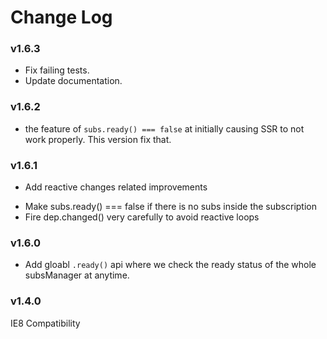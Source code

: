 # Change Log

### v1.6.3

* Fix failing tests.
* Update documentation.

### v1.6.2

* the feature of `subs.ready() === false` at initially causing SSR to not work properly. This version fix that. 

### v1.6.1

* Add reactive changes related improvements
 - Make subs.ready() === false if there is no subs inside the subscription
 - Fire dep.changed() very carefully to avoid reactive loops

### v1.6.0

* Add gloabl `.ready()` api where we check the ready status of the whole subsManager at anytime.

### v1.4.0

IE8 Compatibility

